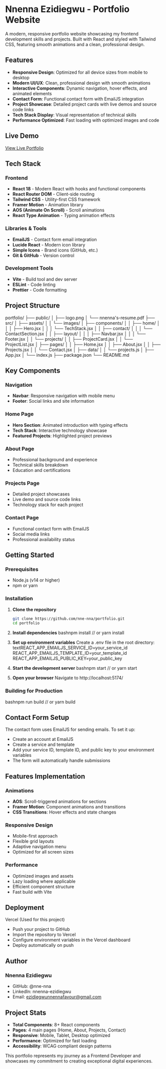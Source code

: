 # Nnenna Ezidiegwu - Portfolio Website

A modern, responsive portfolio website showcasing my frontend development skills and projects. Built with React and styled with Tailwind CSS, featuring smooth animations and a clean, professional design.

## Features

- **Responsive Design**: Optimized for all device sizes from mobile to desktop
- **Modern UI/UX**: Clean, professional design with smooth animations
- **Interactive Components**: Dynamic navigation, hover effects, and animated elements
- **Contact Form**: Functional contact form with EmailJS integration
- **Project Showcase**: Detailed project cards with live demos and source code links
- **Tech Stack Display**: Visual representation of technical skills
- **Performance Optimized**: Fast loading with optimized images and code

## Live Demo

[View Live Portfolio](https://ezidiegwu-nnenna.vercel.app/)

## Tech Stack

### Frontend
- **React 18** - Modern React with hooks and functional components
- **React Router DOM** - Client-side routing
- **Tailwind CSS** - Utility-first CSS framework
- **Framer Motion** - Animation library
- **AOS (Animate On Scroll)** - Scroll animations
- **React Type Animation** - Typing animation effects

### Libraries & Tools
- **EmailJS** - Contact form email integration
- **Lucide React** - Modern icon library
- **Simple Icons** - Brand icons (GitHub, etc.)
- **Git & GitHub** - Version control

### Development Tools
- **Vite** - Build tool and dev server
- **ESLint** - Code linting
- **Prettier** - Code formatting

## Project Structure

portfolio/
├── public/
│   ├── logo.png
│   └── nnenna's-resume.pdf
├── src/
│   ├── assets/
│   │   └── images/
│   ├── components/
│   │   ├── home/
│   │   │   ├── Hero.jsx
│   │   │   └── TechStack.jsx
│   │   ├── contact/
│   │   │   └── ContactSection.jsx
│   │   ├── layout/
│   │   │   ├── Navbar.jsx
│   │   │   └── Footer.jsx
│   │   └── projects/
│   │       ├── ProjectCard.jsx
│   │       └── ProjectList.jsx
│   ├── pages/
│   │   ├── Home.jsx
│   │   ├── About.jsx
│   │   ├── Projects.jsx
│   │   └── Contact.jsx
│   ├── data/
│   │   └── projects.js
│   ├── App.jsx
│   └── index.js
├── package.json
└── README.md

## Key Components

### Navigation
- **Navbar**: Responsive navigation with mobile menu
- **Footer**: Social links and site information

### Home Page
- **Hero Section**: Animated introduction with typing effects
- **Tech Stack**: Interactive technology showcase
- **Featured Projects**: Highlighted project previews

### About Page
- Professional background and experience
- Technical skills breakdown
- Education and certifications

### Projects Page
- Detailed project showcases
- Live demo and source code links
- Technology stack for each project

### Contact Page
- Functional contact form with EmailJS
- Social media links
- Professional availability status

## Getting Started

### Prerequisites
- Node.js (v14 or higher)
- npm or yarn

### Installation

1. **Clone the repository**
   ```bash
   git clone https://github.com/nne-nna/portfolio.git
   cd portfolio

2. **Install dependencies**
bashnpm install
// or
yarn install

3. **Set up environment variables**
Create a .env file in the root directory:
textREACT_APP_EMAILJS_SERVICE_ID=your_service_id
REACT_APP_EMAILJS_TEMPLATE_ID=your_template_id
REACT_APP_EMAILJS_PUBLIC_KEY=your_public_key

4. **Start the development server**
bashnpm start
// or
yarn start

4. **Open your browser**
Navigate to http://localhost:5174/

### Building for Production

bashnpm run build
// or
yarn build

## Contact Form Setup
The contact form uses EmailJS for sending emails. To set it up:

- Create an account at EmailJS
- Create a service and template
- Add your service ID, template ID, and public key to your environment variables
- The form will automatically handle submissions

## Features Implementation

### Animations

- **AOS**: Scroll-triggered animations for sections
- **Framer Motion**: Component animations and transitions
- **CSS Transitions**: Hover effects and state changes

### Responsive Design

- Mobile-first approach
- Flexible grid layouts
- Adaptive navigation menu
- Optimized for all screen sizes

### Performance

- Optimized images and assets
- Lazy loading where applicable
- Efficient component structure
- Fast build with Vite

## Deployment
Vercel (Used for this project)

- Push your project to GitHub
- Import the repository to Vercel
- Configure environment variables in the Vercel dashboard
- Deploy automatically on push

## Author
### Nnenna Ezidiegwu

- GitHub: @nne-nna
- LinkedIn: nnenna-ezidiegwu
- Email: ezidiegwunnennafavour@gmail.com

## Project Stats

- **Total Components**: 8+ React components
- **Pages**: 4 main pages (Home, About, Projects, Contact)
- **Responsive**: Mobile, Tablet, Desktop optimized
- **Performance**: Optimized for fast loading
- **Accessibility**: WCAG compliant design patterns

This portfolio represents my journey as a Frontend Developer and showcases my commitment to creating exceptional digital experiences.